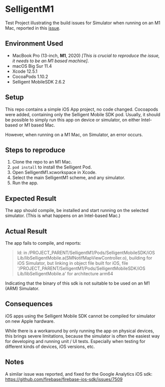 # SelligentM1
Test Project illustrating the build issues for Simulator when running on an M1 Mac, reported in this [issue](https://github.com/SelligentMarketingCloud/MobileSDK-iOS/issues/9).

## Environment Used
* MacBook Pro (13-inch, **M1**, 2020) _[This is crucial to reproduce the issue, it needs to be an M1 based machine]_.
* macOS Big Sur 11.4
* Xcode 12.5.1
* CocoaPods 1.10.2
* Selligent MobileSDK 2.6.2

## Setup
This repo contains a simple iOS App project, no code changed. Cocoapods were added, containing only the Selligent Mobile SDK pod. Usually, it should be possible to simply run this app on device or simulator, on either Intel-based or M1 based Mac.

However, when running on a M1 Mac, on Simulator, an error occurs.

## Steps to reproduce

1. Clone the repo to an M1 Mac.
2. `pod install` to install the Selligent Pod.
3. Open SelligentM1.xcworkspace in Xcode.
4. Select the main SelligentM1 scheme, and any simulator.
5. Run the app.

## Expected Result

The app should compile, be installed and start running on the selected simulator. (This is what happens on an Intel-based Mac.)

## Actual Result

The app fails to compile, and reports:

>ld: in /PROJECT_PARENT/SelligentM1/Pods/SelligentMobileSDK/iOS Lib/libSelligentMobile.a(SMNotifMapViewController.o), building for iOS Simulator, but linking in object file built for iOS, file '/PROJECT_PARENT/SelligentM1/Pods/SelligentMobileSDK/iOS Lib/libSelligentMobile.a' for architecture arm64

Indicating that the binary of this sdk is not suitable to be used on an M1 (ARM) Simulator.

## Consequences

iOS apps using the Selligent Mobile SDK cannot be compiled for simulator on new Apple hardware.

While there is a workaround by only running the app on physical devices, this brings severe limitations, because the simulator is often the easiest way for developing and running unit / UI tests. Especially when testing for different kinds of devices, iOS versions, etc.

## Notes
A similar issue was reported, and fixed for the Google Analytics iOS sdk: https://github.com/firebase/firebase-ios-sdk/issues/7509
